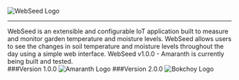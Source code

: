 ![WebSeed Logo](http://i.imgur.com/WZpGHO4.png?1)<hr>
WebSeed is an extensible and configurable IoT application built to measure and monitor garden temperature and moisture levels. WebSeed allows users to see the changes in soil temperature and moisture levels throughout the day using a simple web interface. WebSeed v1.0.0 - Amaranth is currently being built and tested.</br>
###Version 1.0.0 
![Amaranth Logo](http://i.imgur.com/0L3HHMk.png?1)
###Version 2.0.0
![Bokchoy Logo](http://i.imgur.com/nkTo9Xt.png?1)

